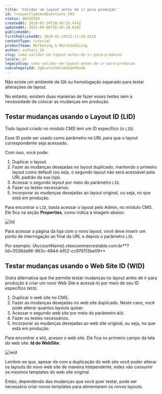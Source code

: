 ```yaml
---
title: 'Validar um layout antes de ir para produção'
id: frequentlyAskedQuestions_593
status: ARCHIVED
createdAt: 2019-01-24T20:45:55.474Z
updatedAt: 2022-09-08T16:44:20.634Z
publishedAt: 
firstPublishedAt: 2019-01-24T22:11:50.821Z
contentType: tutorial
productTeam: Marketing & Merchandising
author: authors_24
slug: como-validar-um-layout-antes-de-ir-para-producao
locale: pt
legacySlug: como-validar-um-layout-antes-de-ir-para-producao
subcategoryId: 2g6LxtasS4iSeGEqeYUuGW
---
```


Não existe um ambiente de QA ou homologação separado para testar alterações de layout.

No entanto, existem duas maneiras de fazer esses testes sem a necessidade de colocar as mudanças em produção.

## Testar mudanças usando o Layout ID (LID)

Todo layout criado no módulo CMS tem um ID específico (o `LID`).

Esse ID pode ser usado como parâmetro na URL para que o layout correspondente seja acessado.

Com isso, você pode:
1. Duplicar o layout.
2. Fazer as mudanças desejadas no layout duplicado, mantendo o primeiro layout como default (ou seja, o segundo layout não será acessável pela URL padrão da sua loja).
3. Acessar o segundo layout por meio do parâmetro `LID`.
4. Fazer os testes necessários.
5. Incorporar as mudanças desejadas ao layout original, ou seja, no que está em produção. 

Para encontrar o `LID`, basta acessar o layout pelo Admin, no módulo CMS. Ele fica na seção __Properties__, como indica a imagem abaixo:

![lid](https://images.contentful.com/alneenqid6w5/4FISyY6wwg2asGE4Mog2sK/991b8c634b474c336de1754acdb414de/lid.png)

Para acessar a página da loja com o novo layout, você deve inserir um ponto de interrogação ao final da URL e depois o parâmetro `LID`.

Por exemplo: 
{AccountName}.vtexcommercestable.com.br**?lid=3536da96-963c-4844-bf52-cc978113be09**

## Testar mudanças usando o Web Site ID (WID)

Outra alternativa que lhe permite testar mudanças no layout antes de ir para produção é criar um novo Web Site e acessá-lo por meio de seu ID específico (`WID`).

1. Duplicar o web site no CMS.
2. Fazer as mudanças desejadas no web site duplicado. Neste caso, você pode alterar quantos layouts quiser.
3. Acessar o segundo web site por meio do parâmetro `WID`.
4. Fazer os testes necessários.
5. Incorporar as mudanças desejadas ao web site original, ou seja, no que está em produção.

Para encontrar o `WID`, acesse o web site. Ele fica no primeiro campo da tela do web site: __Id do WebSite__.

![wid](https://images.contentful.com/alneenqid6w5/ghvd0wl9HqGu2KCWW2Yu2/5e27a13e79134f7ba89863ccd54031a6/wid.png)

Lembre-se que, apesar de com a duplicação do web site você poder alterar os layouts do novo web site de maneira intependente, estes vão consumir os mesmos templates do web site original. 

Então, dependendo das mudanças que você quer testar, pode ser necessário criar novos templates para alimentarem os novos layouts. 

